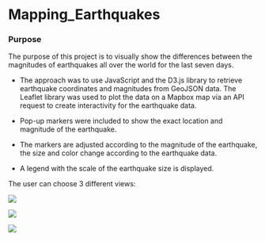 # Mapping_Earthquakes

### Purpose

The purpose of this project is to visually show the differences between the magnitudes of earthquakes all over the world for the last seven days.

- The approach was to use JavaScript and the D3.js library to retrieve earthquake coordinates and magnitudes from GeoJSON data. The Leaflet library was used to plot the data on a Mapbox map via an API request to create interactivity for the earthquake data.

- Pop-up markers were included to show the exact location and magnitude of the earthquake.

- The markers are adjusted according to the magnitude of the earthquake, the size and color change according to the earthquake data.

- A legend with the scale of the earthquake size is displayed.

The user can choose 3 different views:

<img src = "../Resources/Dark.png"></img>

<img src = "../Resources/Satellite.png"></img>

<img src = "../Resources/Streets.png"></img>
